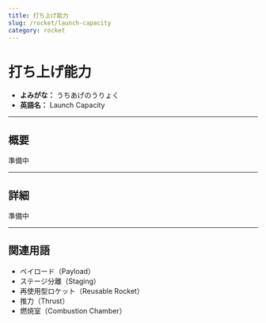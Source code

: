 ```yaml
---
title: 打ち上げ能力
slug: /rocket/launch-capacity
category: rocket
---
```


# 打ち上げ能力

- **よみがな：** うちあげのうりょく  
- **英語名：** Launch Capacity  

---

## 概要

準備中  

---

## 詳細

準備中  

---

## 関連用語

- ペイロード（Payload）
- ステージ分離（Staging）
- 再使用型ロケット（Reusable Rocket）
- 推力（Thrust）
- 燃焼室（Combustion Chamber）
